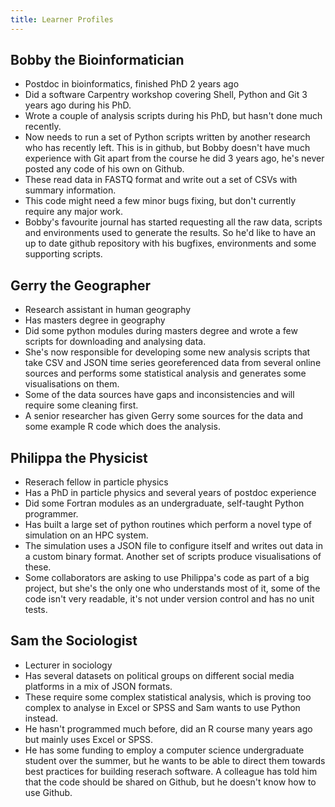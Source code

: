 ```yaml
---
title: Learner Profiles
---
```


## Bobby the Bioinformatician
* Postdoc in bioinformatics, finished PhD 2 years ago
* Did a software Carpentry workshop covering Shell, Python and Git 3 years ago during his PhD. 
* Wrote a couple of analysis scripts during his PhD, but hasn't done much recently.
* Now needs to run a set of Python scripts written by another research who has recently left. This is in github, but Bobby doesn't have much experience with Git apart from the course he did 3 years ago, he's never posted any code of his own on Github.
* These read data in FASTQ format and write out a set of CSVs with summary information.
* This code might need a few minor bugs fixing, but don't currently require any major work. 
* Bobby's favourite journal has started requesting all the raw data, scripts and environments used to generate the results. So he'd like to have an up to date github repository with his bugfixes, environments and some supporting scripts. 

## Gerry the Geographer
* Research assistant in human geography
* Has masters degree in geography
* Did some python modules during masters degree and wrote a few scripts for downloading and analysing data.
* She's now responsible for developing some new analysis scripts that take CSV and JSON time series georeferenced data from several online sources and performs some statistical analysis and generates some visualisations on them.
* Some of the data sources have gaps and inconsistencies and will require some cleaning first.
* A senior researcher has given Gerry some sources for the data and some example R code which does the analysis.  

## Philippa the Physicist
* Reserach fellow in particle physics
* Has a PhD in particle physics and several years of postdoc experience
* Did some Fortran modules as an undergraduate, self-taught Python programmer. 
* Has built a large set of python routines which perform a novel type of simulation on an HPC system.
* The simulation uses a JSON file to configure itself and writes out data in a custom binary format. Another set of scripts produce visualisations of these. 
* Some collaborators are asking to use Philippa's code as part of a big project, but she's the only one who understands most of it, some of the code isn't very readable, it's not under version control and has no unit tests. 

## Sam the Sociologist
* Lecturer in sociology
* Has several datasets on political groups on different social media platforms in a mix of JSON formats.
* These require some complex statistical analysis, which is proving too complex to analyse in Excel or SPSS and Sam wants to use Python instead.
* He hasn't programmed much before, did an R course many years ago but mainly uses Excel or SPSS.
* He has some funding to employ a computer science undergraduate student over the summer, but he wants to be able to direct them towards best practices for building reserach software. A colleague has told him that the code should be shared on Github, but he doesn't know how to use Github.
  

